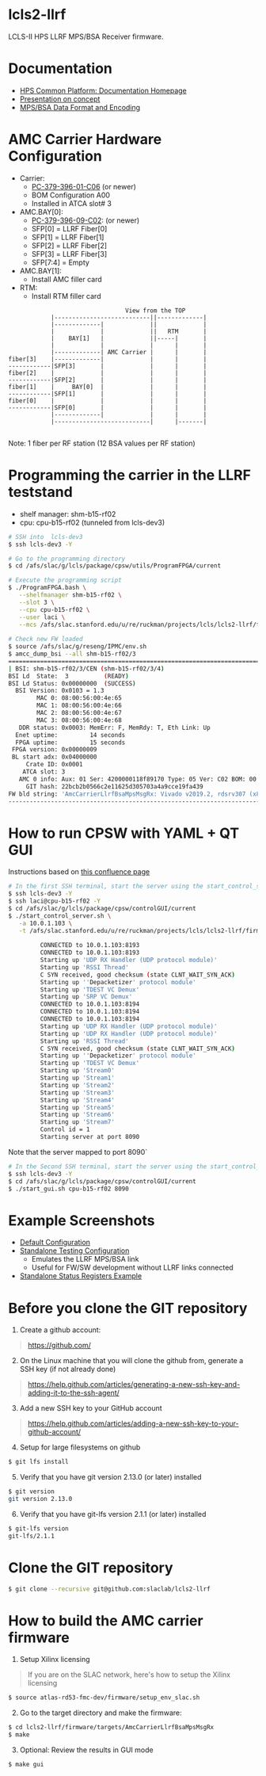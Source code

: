 # lcls2-llrf
LCLS-II HPS LLRF MPS/BSA Receiver firmware. 

<!--- ########################################################################################### -->

# Documentation

* [HPS Common Platform: Documentation Homepage](https://confluence.slac.stanford.edu/display/ppareg/LCLS-II+HPS+Common+Platform%3A+Documentation)
* [Presentation on concept](https://docs.google.com/presentation/d/1OO4wDKnGrOmJdl8fZVZN3Vd6vPXTcOh2kO_sZSfTc9E/edit?usp=sharing)
* [MPS/BSA Data Format and Encoding](https://docs.google.com/spreadsheets/d/1yAnKjZJzbtwTWP5RI_DyvOzQI-og5RyX4Gxj4QaJGGg/edit?usp=sharing)

<!--- ########################################################################################### -->

# AMC Carrier Hardware Configuration

* Carrier: 
    * [PC-379-396-01-C06](https://confluence.slac.stanford.edu/display/AIRTRACK/PC_379_396_01_C06) (or newer) 
    * BOM Configuration A00
    * Installed in ATCA slot# 3
* AMC.BAY[0]: 
    * [PC-379-396-09-C02](https://confluence.slac.stanford.edu/display/AIRTRACK/PC_379_396_09_C02): (or newer)
    * SFP[0] = LLRF Fiber[0]    
    * SFP[1] = LLRF Fiber[1]    
    * SFP[2] = LLRF Fiber[2]    
    * SFP[3] = LLRF Fiber[3]        
    * SFP[7:4] = Empty     
* AMC.BAY[1]: 
    * Install AMC filler card
* RTM: 
    * Install RTM filler card
    
 ```   
                                  View from the TOP
             |---------------------------||-------------|
             |-------------|             ||             | 
             |             |             ||   RTM       |
             |    BAY[1]   |             ||-----|       |
             |             |             |      |       |
             |-------------| AMC Carrier |      |       |
fiber[3]    |-------------|             |      |       |
------------|SFP[3]       |             |      |       |
fiber[2]    |             |             |      |       |
------------|SFP[2]       |             |      |       |
fiber[1]    |     BAY[0]  |             |      |       |
------------|SFP[1]       |             |      |       |
fiber[0]    |             |             |      |       |
------------|SFP[0]       |             |      |       |
             |-------------|             |      |       |
             |---------------------------|      |-------|
              
```
Note: 1 fiber per RF station (12 BSA values per RF station)

<!--- ########################################################################################### -->

# Programming the carrier in the LLRF teststand

* shelf manager: shm-b15-rf02
* cpu: cpu-b15-rf02 (tunneled from lcls-dev3)

```bash
# SSH into  lcls-dev3 
$ ssh lcls-dev3 -Y

# Go to the programming directory
$ cd /afs/slac/g/lcls/package/cpsw/utils/ProgramFPGA/current

# Execute the programming script
$ ./ProgramFPGA.bash \
   --shelfmanager shm-b15-rf02 \
   --slot 3 \
   --cpu cpu-b15-rf02 \
   --user laci \
   --mcs /afs/slac.stanford.edu/u/re/ruckman/projects/lcls/lcls2-llrf/firmware/targets/AmcCarrierLlrfBsaMpsMsgRx/images/AmcCarrierLlrfBsaMpsMsgRx-0x02000000-20210105133725-ruckman-9517804.mcs
   
# Check new FW loaded
$ source /afs/slac/g/reseng/IPMC/env.sh
$ amcc_dump_bsi --all shm-b15-rf02/3
================================================================================
| BSI: shm-b15-rf02/3/CEN (shm-b15-rf02/3/4)                                   |
BSI Ld  State:  3          (READY)
BSI Ld Status: 0x00000000  (SUCCESS)
  BSI Version: 0x0103 = 1.3
        MAC 0: 08:00:56:00:4e:65
        MAC 1: 08:00:56:00:4e:66
        MAC 2: 08:00:56:00:4e:67
        MAC 3: 08:00:56:00:4e:68
   DDR status: 0x0003: MemErr: F, MemRdy: T, Eth Link: Up
  Enet uptime:         14 seconds
  FPGA uptime:         15 seconds
 FPGA version: 0x00000009
 BL start adx: 0x04000000
     Crate ID: 0x0001
    ATCA slot: 3
   AMC 0 info: Aux: 01 Ser: 4200000118f89170 Type: 05 Ver: C02 BOM: 00 Tag: 28
     GIT hash: 22bcb2b0566c2e11625d305703a4a9cce19fa439
FW bld string: 'AmcCarrierLlrfBsaMpsMsgRx: Vivado v2019.2, rdsrv307 (x86_64), Built Thu 12 Mar 2020 06:42:24 PM PDT by ruckman'
--------------------------------------------------------------------------------
```

<!--- ########################################################################################### -->

# How to run CPSW with YAML + QT GUI

Instructions based on [this confluence page](https://confluence.slac.stanford.edu/x/_b-PD)

```bash
# In the first SSH terminal, start the server using the start_control_server.sh script
$ ssh lcls-dev3 -Y
$ ssh laci@cpu-b15-rf02 -Y
$ cd /afs/slac/g/lcls/package/cpsw/controlGUI/current
$ ./start_control_server.sh \
   -a 10.0.1.103 \
   -t /afs/slac.stanford.edu/u/re/ruckman/projects/lcls/lcls2-llrf/firmware/targets/AmcCarrierLlrfBsaMpsMsgRx/images/AmcCarrierLlrfBsaMpsMsgRx-0x02000000-20210105133725-ruckman-9517804.cpsw.tar.gz
   
         CONNECTED to 10.0.1.103:8193
         CONNECTED to 10.0.1.103:8193
         Starting up 'UDP RX Handler (UDP protocol module)'
         Starting up 'RSSI Thread'
         C SYN received, good checksum (state CLNT_WAIT_SYN_ACK)
         Starting up ''Depacketizer' protocol module'
         Starting up 'TDEST VC Demux'
         Starting up 'SRP VC Demux'
         CONNECTED to 10.0.1.103:8194
         CONNECTED to 10.0.1.103:8194
         CONNECTED to 10.0.1.103:8194
         Starting up 'UDP RX Handler (UDP protocol module)'
         Starting up 'UDP RX Handler (UDP protocol module)'
         Starting up 'RSSI Thread'
         C SYN received, good checksum (state CLNT_WAIT_SYN_ACK)
         Starting up ''Depacketizer' protocol module'
         Starting up 'TDEST VC Demux'
         Starting up 'Stream0'
         Starting up 'Stream1'
         Starting up 'Stream2'
         Starting up 'Stream3'
         Starting up 'Stream4'
         Starting up 'Stream5'
         Starting up 'Stream6'
         Starting up 'Stream7'
         Control id = 1
         Starting server at port 8090
```

Note that the server mapped to port 8090`

```bash
# In the Second SSH terminal, start the server using the start_control_server.sh script
$ ssh lcls-dev3 -Y   
$ cd /afs/slac/g/lcls/package/cpsw/controlGUI/current
$ ./start_gui.sh cpu-b15-rf02 8090
```

<!--- ########################################################################################### -->

# Example Screenshots

* [Default Configuration](https://github.com/slaclab/lcls2-llrf/blob/master/screenshots/DefaultConfig.png)
* [Standalone Testing Configuration](https://github.com/slaclab/lcls2-llrf/blob/master/screenshots/StandAloneLoopbackModeConfig.png)
   * Emulates the LLRF MPS/BSA link
   * Useful for FW/SW development without LLRF links connected
* [Standalone Status Registers Example](https://github.com/slaclab/lcls2-llrf/blob/master/screenshots/StandAloneLoopbackMode.png)



<!--- ########################################################################################### -->

# Before you clone the GIT repository

1) Create a github account:
> https://github.com/

2) On the Linux machine that you will clone the github from, generate a SSH key (if not already done)
> https://help.github.com/articles/generating-a-new-ssh-key-and-adding-it-to-the-ssh-agent/

3) Add a new SSH key to your GitHub account
> https://help.github.com/articles/adding-a-new-ssh-key-to-your-github-account/

4) Setup for large filesystems on github

```bash
$ git lfs install
```

5) Verify that you have git version 2.13.0 (or later) installed 

```bash
$ git version
git version 2.13.0
```

6) Verify that you have git-lfs version 2.1.1 (or later) installed 

```bash
$ git-lfs version
git-lfs/2.1.1
```

<!--- ########################################################################################### -->

# Clone the GIT repository

```bash
$ git clone --recursive git@github.com:slaclab/lcls2-llrf
```

<!--- ########################################################################################### -->

# How to build the AMC carrier firmware

1) Setup Xilinx licensing

> If you are on the SLAC network, here's how to setup the Xilinx licensing

```bash
$ source atlas-rd53-fmc-dev/firmware/setup_env_slac.sh
```

2) Go to the target directory and make the firmware:
```bash
$ cd lcls2-llrf/firmware/targets/AmcCarrierLlrfBsaMpsMsgRx
$ make
```

3) Optional: Review the results in GUI mode
```bash
$ make gui
```

<!--- ########################################################################################### -->
